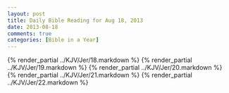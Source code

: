 ```yaml
---
layout: post
title: Daily Bible Reading for Aug 18, 2013
date: 2013-08-18
comments: true
categories: [Bible in a Year]
---
```

{% render_partial ../KJV/Jer/18.markdown %}
{% render_partial ../KJV/Jer/19.markdown %}
{% render_partial ../KJV/Jer/20.markdown %}
{% render_partial ../KJV/Jer/21.markdown %}
{% render_partial ../KJV/Jer/22.markdown %}
